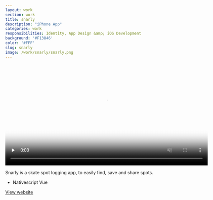 ```yaml
---
layout: work
section: work
title: snarly
description: "iPhone App"
categories: work
responsibilities: Identity, App Design &amp; iOS Development
background: '#F13846'
color: '#FFF'
slug: snarly
image: /work/snarly/snarly.png
---
```


<div class="video_container iphone">
  <video muted playsinline loop id="snarly" title="snarly"
    preload="none" width="640" height="320" poster="{{ site.root }}{{ page.image }}" data-setup="{}">
    <source src="{{ site.root }}/work/snarly/snarly2020.mp4" poster="{{ site.root }}/work/snarly/snarly_app_preview.jpg" type='video/mp4'>
  </video>
</div>

<style>
  p em.strike {
    text-decoration: line-through;
    font-style: normal;
  }
</style>

Snarly is a skate spot logging app, to easily find, save and share spots.

<ul class="tags">
  <li>Nativescript Vue</li>
</ul>

<a href="https://snarly.app" class="button" rel="external">View website</a>